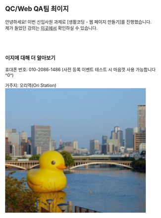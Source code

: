 ## QC/Web QA팀 최이지


안녕하세요! 이번 신입사원 과제로 [생활코딩 - 웹 페이지 만들기]를 진행했습니다.<br>
제가 들었던 강의는 [이곳에서](https://opentutorials.org/course/3084) 확인하실 수 있습니다.<br>
<br>
<br>
<br>
### 이지에 대해 더 알아보기
<p>휴대폰 번호: 010-2086-1486 (사전 등록 이벤트 테스트 시 마음껏 사용 가능합니다^0^)</p>
거주지: 오리역(Ori Station)<br>
<img src="practice.PNG" width="90%">

<script>
var input = prompt("간단하게 알아보도록 하겠습니다.","A~C 사이의 알파벳을 입력해주세요")
  if(input == 'A')
    alert("Age: 25");
  else if(input == 'B')
    alert("Blood type: A");
  else if(input == 'C')
    alert("Company: Nexon Networks");
  else
  alert("A~C 사이의 알파벳만 입력 부탁드려요");
</script>
